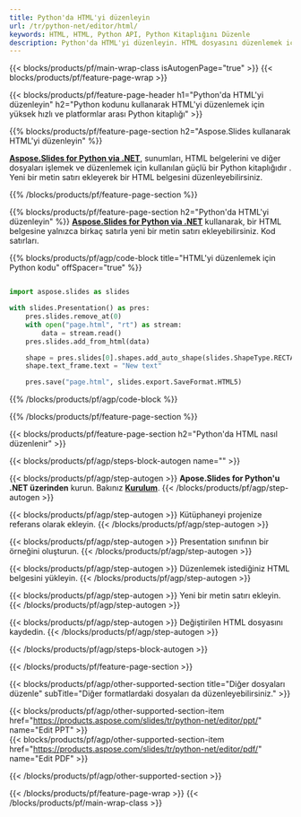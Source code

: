 ```yaml
---
title: Python'da HTML'yi düzenleyin
url: /tr/python-net/editor/html/
keywords: HTML, HTML, Python API, Python Kitaplığını Düzenle
description: Python'da HTML'yi düzenleyin. HTML dosyasını düzenlemek için Python kitaplığı API'sini kullanın
---
```


{{< blocks/products/pf/main-wrap-class isAutogenPage="true" >}}
{{< blocks/products/pf/feature-page-wrap >}}

{{< blocks/products/pf/feature-page-header h1="Python'da HTML'yi düzenleyin" h2="Python kodunu kullanarak HTML'yi düzenlemek için yüksek hızlı ve platformlar arası Python kitaplığı" >}}

{{% blocks/products/pf/feature-page-section h2="Aspose.Slides kullanarak HTML'yi düzenleyin" %}}

[**Aspose.Slides for Python via .NET**](https://products.aspose.com/slides/tr/python-net/), sunumları, HTML belgelerini ve diğer dosyaları işlemek ve düzenlemek için kullanılan güçlü bir Python kitaplığıdır . Yeni bir metin satırı ekleyerek bir HTML belgesini düzenleyebilirsiniz. 

{{% /blocks/products/pf/feature-page-section %}}




{{% blocks/products/pf/feature-page-section  h2="Python'da HTML'yi düzenleyin" %}}
[**Aspose.Slides for Python via .NET**](https://products.aspose.com/slides/tr/python-net/) kullanarak, bir HTML belgesine yalnızca birkaç satırla yeni bir metin satırı ekleyebilirsiniz. Kod satırları.

{{% blocks/products/pf/agp/code-block title="HTML'yi düzenlemek için Python kodu" offSpacer="true" %}}
```python

import aspose.slides as slides

with slides.Presentation() as pres:
    pres.slides.remove_at(0)
    with open("page.html", "rt") as stream:
        data = stream.read()
    pres.slides.add_from_html(data)

    shape = pres.slides[0].shapes.add_auto_shape(slides.ShapeType.RECTANGLE, 10, 10, 100, 50)
    shape.text_frame.text = "New text"

    pres.save("page.html", slides.export.SaveFormat.HTML5)
```
{{% /blocks/products/pf/agp/code-block %}}

{{% /blocks/products/pf/feature-page-section %}}




{{< blocks/products/pf/feature-page-section  h2="Python'da HTML nasıl düzenlenir" >}}


{{< blocks/products/pf/agp/steps-block-autogen name="" >}}


{{< blocks/products/pf/agp/step-autogen >}}
**Apose.Slides for Python'u .NET üzerinden** kurun. Bakınız [**Kurulum**](https://docs.aspose.com/slides/python-net/installation/).
{{< /blocks/products/pf/agp/step-autogen >}}

{{< blocks/products/pf/agp/step-autogen >}}
Kütüphaneyi projenize referans olarak ekleyin.
{{< /blocks/products/pf/agp/step-autogen >}}

{{< blocks/products/pf/agp/step-autogen >}}
Presentation sınıfının bir örneğini oluşturun.
{{< /blocks/products/pf/agp/step-autogen >}}

{{< blocks/products/pf/agp/step-autogen >}}
Düzenlemek istediğiniz HTML belgesini yükleyin.
{{< /blocks/products/pf/agp/step-autogen >}}

{{< blocks/products/pf/agp/step-autogen >}}
Yeni bir metin satırı ekleyin.
{{< /blocks/products/pf/agp/step-autogen >}}

{{< blocks/products/pf/agp/step-autogen >}}
Değiştirilen HTML dosyasını kaydedin.
{{< /blocks/products/pf/agp/step-autogen >}}


{{< /blocks/products/pf/agp/steps-block-autogen >}}


{{< /blocks/products/pf/feature-page-section >}}




{{< blocks/products/pf/agp/other-supported-section title="Diğer dosyaları düzenle" subTitle="Diğer formatlardaki dosyaları da düzenleyebilirsiniz." >}}

{{< blocks/products/pf/agp/other-supported-section-item href="https://products.aspose.com/slides/tr/python-net/editor/ppt/" name="Edit PPT" >}}    
{{< blocks/products/pf/agp/other-supported-section-item href="https://products.aspose.com/slides/tr/python-net/editor/pdf/" name="Edit PDF" >}}  



{{< /blocks/products/pf/agp/other-supported-section >}}

{{< /blocks/products/pf/feature-page-wrap >}}
{{< /blocks/products/pf/main-wrap-class >}}